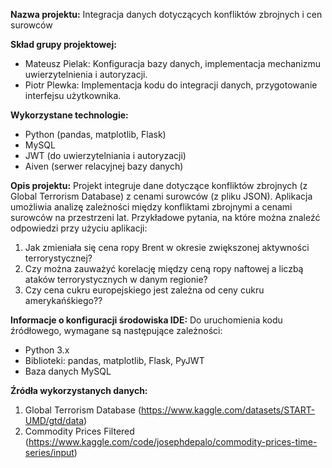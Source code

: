
**Nazwa projektu:** Integracja danych dotyczących konfliktów zbrojnych i cen surowców

**Skład grupy projektowej:**
- Mateusz Pielak: Konfiguracja bazy danych, implementacja mechanizmu uwierzytelnienia i autoryzacji.
- Piotr Plewka: Implementacja kodu do integracji danych, przygotowanie interfejsu użytkownika.

**Wykorzystane technologie:**
- Python (pandas, matplotlib, Flask)
- MySQL
- JWT (do uwierzytelniania i autoryzacji)
- Aiven (serwer relacyjnej bazy danych)

**Opis projektu:** 
Projekt integruje dane dotyczące konfliktów zbrojnych (z Global Terrorism Database) z cenami surowców (z pliku JSON). Aplikacja umożliwia analizę zależności między konfliktami zbrojnymi a cenami surowców na przestrzeni lat. Przykładowe pytania, na które można znaleźć odpowiedzi przy użyciu aplikacji:
1. Jak zmieniała się cena ropy Brent w okresie zwiększonej aktywności terrorystycznej?
2. Czy można zauważyć korelację między ceną ropy naftowej a liczbą ataków terrorystycznych w danym regionie?
3. Czy cena cukru europejskiego jest zależna od ceny cukru amerykańśkiego??

**Informacje o konfiguracji środowiska IDE:**
Do uruchomienia kodu źródłowego, wymagane są następujące zależności:
- Python 3.x
- Biblioteki: pandas, matplotlib, Flask, PyJWT
- Baza danych MySQL

**Źródła wykorzystanych danych:**
1. Global Terrorism Database (https://www.kaggle.com/datasets/START-UMD/gtd/data)
2. Commodity Prices Filtered (https://www.kaggle.com/code/josephdepalo/commodity-prices-time-series/input)
